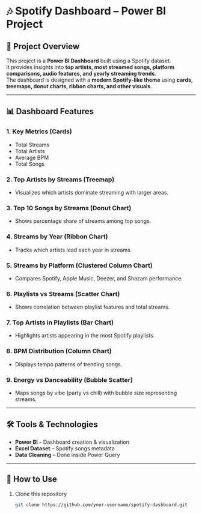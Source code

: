 # 🎶 Spotify Dashboard – Power BI Project  

## 📌 Project Overview  
This project is a **Power BI Dashboard** built using a Spotify dataset.  
It provides insights into **top artists, most streamed songs, platform comparisons, audio features, and yearly streaming trends**.  
The dashboard is designed with a **modern Spotify-like theme** using **cards, treemaps, donut charts, ribbon charts, and other visuals**.  

---

## 📊 Dashboard Features  

### 1. **Key Metrics (Cards)**  
- Total Streams  
- Total Artists  
- Average BPM  
- Total Songs  

### 2. **Top Artists by Streams (Treemap)**  
- Visualizes which artists dominate streaming with larger areas.  

### 3. **Top 10 Songs by Streams (Donut Chart)**  
- Shows percentage share of streams among top songs.  

### 4. **Streams by Year (Ribbon Chart)**  
- Tracks which artists lead each year in streams.  

### 5. **Streams by Platform (Clustered Column Chart)**  
- Compares Spotify, Apple Music, Deezer, and Shazam performance.  

### 6. **Playlists vs Streams (Scatter Chart)**  
- Shows correlation between playlist features and total streams.  

### 7. **Top Artists in Playlists (Bar Chart)**  
- Highlights artists appearing in the most Spotify playlists.  

### 8. **BPM Distribution (Column Chart)**  
- Displays tempo patterns of trending songs.  

### 9. **Energy vs Danceability (Bubble Scatter)**  
- Maps songs by vibe (party vs chill) with bubble size representing streams.  

---

## 🛠️ Tools & Technologies  
- **Power BI** – Dashboard creation & visualization  
- **Excel Dataset** – Spotify songs metadata  
- **Data Cleaning** – Done inside Power Query  

---

## 🚀 How to Use  
1. Clone this repository  
   ```bash
   git clone https://github.com/your-username/spotify-dashboard.git
